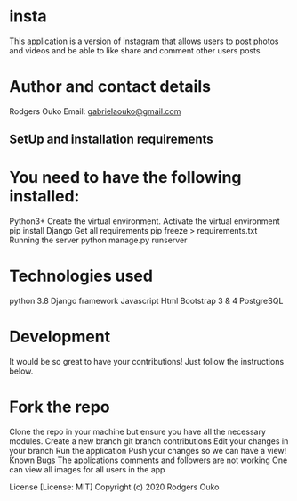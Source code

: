 # insta
This application is a version of instagram that allows users to post photos and videos  and be able to like share and comment other users posts

# Author and contact details
Rodgers Ouko Email: gabrielaouko@gmail.com

## SetUp and installation requirements
# You need to have the following installed:

Python3+
Create the virtual environment.
Activate the virtual environment
pip install Django
Get all requirements pip freeze > requirements.txt
Running the server
python manage.py runserver


# Technologies used
python 3.8
Django framework
Javascript
Html
Bootstrap 3 & 4
PostgreSQL

# Development
It would be so great to have your contributions! Just follow the instructions below.

# Fork the repo

Clone the repo in your machine but ensure you have all the necessary modules.
Create a new branch git branch contributions
Edit your changes in your branch
Run the application
Push your changes so we can have a view!
Known Bugs
The applications comments and followers are not working One can view all images for all users in the app

License
[License: MIT]
Copyright (c) 2020 Rodgers Ouko
